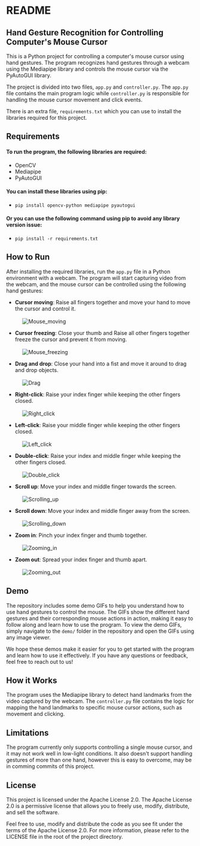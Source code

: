 # README
## Hand Gesture Recognition for Controlling Computer's Mouse Cursor
This is a Python project for controlling a computer's mouse cursor using hand gestures. The program recognizes hand gestures through a webcam using the Mediapipe library and controls the mouse cursor via the PyAutoGUI library.

The project is divided into two files, `app.py` and `controller.py`. The `app.py` file contains the main program logic while `controller.py` is responsible for handling the mouse cursor movement and click events.

There is an extra file, `requirements.txt` which you can use to install the libraries required for this project.

## Requirements
#### To run the program, the following libraries are required:<br>
  - OpenCV<br>
  - Mediapipe<br>
  - PyAutoGUI<br>
 
#### You can install these libraries using pip:<br>
  -  `pip install opencv-python mediapipe pyautogui`<br>
#### Or you can use the following command using pip to avoid any library version issue:<br>
  - `pip install -r requirements.txt`

## How to Run
After installing the required libraries, run the `app.py` file in a Python environment with a webcam. The program will start capturing video from the webcam, and the mouse cursor can be controlled using the following hand gestures:

  - **Cursor moving**: Raise all fingers together and move your hand to move the cursor and control it.<br><br>
    &nbsp;&nbsp;&nbsp;&nbsp; ![Mouse_moving](https://user-images.githubusercontent.com/129029089/227950094-4dae7a2d-a332-41ad-aa13-a186a5052f60.png)

  - **Cursor freezing**: Close your thumb and Raise all other fingers together freeze the cursor and prevent it from moving.<br><br>
    &nbsp;&nbsp;&nbsp;&nbsp; ![Mouse_freezing](https://user-images.githubusercontent.com/129029089/227953353-6cb5bfe7-8beb-43df-a4a7-988f43e51c94.png)

  - **Drag and drop**: Close your hand into a fist and move it around to drag and drop objects.<br><br>
    &nbsp;&nbsp;&nbsp;&nbsp; ![Drag](https://user-images.githubusercontent.com/129029089/227953920-2049922f-d76d-4a3b-b132-d6ff9f234d1e.png)

  - **Right-click**: Raise your index finger while keeping the other fingers closed.<br><br>
    &nbsp;&nbsp;&nbsp;&nbsp; ![Right_click](https://user-images.githubusercontent.com/129029089/227954273-7184fe9b-39b5-4bfc-bc49-2cc9b17f18c7.png)

  - **Left-click**: Raise your middle finger while keeping the other fingers closed.<br><br>
    &nbsp;&nbsp;&nbsp;&nbsp; ![Left_click](https://user-images.githubusercontent.com/129029089/227954145-e8915010-4a4d-46b1-9e24-5a4c48637b51.png)

  - **Double-click**: Raise your index and middle finger while keeping the other fingers closed.<br><br>
    &nbsp;&nbsp;&nbsp;&nbsp; ![Double_click](https://user-images.githubusercontent.com/129029089/227954025-6ea2c2bc-4f49-450c-ad50-1d2400a33ea8.png)

  - **Scroll up**: Move your index and middle finger towards the screen.<br><br>
    &nbsp;&nbsp;&nbsp;&nbsp; ![Scrolling_up](https://user-images.githubusercontent.com/129029089/227954370-66157650-1e08-425f-940e-1f35517fd92a.png)

  - **Scroll down**: Move your index and middle finger away from the screen.<br><br>
    &nbsp;&nbsp;&nbsp;&nbsp; ![Scrolling_down](https://user-images.githubusercontent.com/129029089/227954424-f6d67430-601f-4238-ab74-7247f8471c6a.png)

  - **Zoom in**: Pinch your index finger and thumb together.<br><br>
    &nbsp;&nbsp;&nbsp;&nbsp; ![Zooming_in](https://user-images.githubusercontent.com/129029089/227954523-286c4c7f-33d5-4ea1-850e-8355021da51d.png)

  - **Zoom out**: Spread your index finger and thumb apart.<br><br>
    &nbsp;&nbsp;&nbsp;&nbsp; ![Zooming_out](https://user-images.githubusercontent.com/129029089/227954586-4774546f-2611-482a-a722-52339ab57bb5.png)


## Demo
The repository includes some demo GIFs to help you understand how to use hand gestures to control the mouse. The GIFs show the different hand gestures and their corresponding mouse actions in action, making it easy to follow along and learn how to use the program. To view the demo GIFs, simply navigate to the `demo/` folder in the repository and open the GIFs using any image viewer.<br>

We hope these demos make it easier for you to get started with the program and learn how to use it effectively. If you have any questions or feedback, feel free to reach out to us!

## How it Works
The program uses the Mediapipe library to detect hand landmarks from the video captured by the webcam. The `controller.py` file contains the logic for mapping the hand landmarks to specific mouse cursor actions, such as movement and clicking.

## Limitations
The program currently only supports controlling a single mouse cursor, and it may not work well in low-light conditions. It also doesn't support handling gestures of more than one hand, however this is easy to overcome, may be in comming commits of this project.

## License

This project is licensed under the Apache License 2.0. The Apache License 2.0 is a permissive license that allows you to freely use, modify, distribute, and sell the software.<br>

Feel free to use, modify and distribute the code as you see fit under the terms of the Apache License 2.0. For more information, please refer to the LICENSE file in the root of the project directory.
